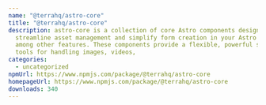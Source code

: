 ```yaml
---
name: "@terrahq/astro-core"
title: "@terrahq/astro-core"
description: astro-core is a collection of core Astro components designed to
  streamline asset management and simplify form creation in your Astro projects,
  among other features. These components provide a flexible, powerful set of
  tools for handling images, videos,
categories:
  - uncategorized
npmUrl: https://www.npmjs.com/package/@terrahq/astro-core
homepageUrl: https://www.npmjs.com/package/@terrahq/astro-core
downloads: 340
---
```

